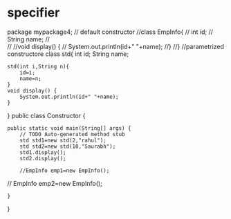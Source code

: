 # specifier
package mypackage4;
// default constructor
//class EmpInfo{
//	int id;
//	String name;
//	
// 
//void display() {
//	System.out.println(id+" "+name);
//}
//}
//parametrized constructore
class std{
	int id;
	String name;
	
	std(int i,String n){
		id=i;
		name=n;
	}
	void display() {
		System.out.println(id+" "+name);
	}
}
public class Constructor {

	public static void main(String[] args) {
		// TODO Auto-generated method stub
		std std1=new std(2,"rahul");
		std std2=new std(10,"Saurabh");
		std1.display();
		std2.display();
		
		//EmpInfo emp1=new EmpInfo();
		
//		EmpInfo emp2=new EmpInfo();
		

	}

}
